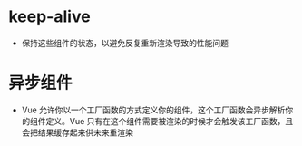 # keep-alive
- 保持这些组件的状态，以避免反复重新渲染导致的性能问题

# 异步组件
- Vue 允许你以一个工厂函数的方式定义你的组件，这个工厂函数会异步解析你的组件定义。Vue 只有在这个组件需要被渲染的时候才会触发该工厂函数，且会把结果缓存起来供未来重渲染